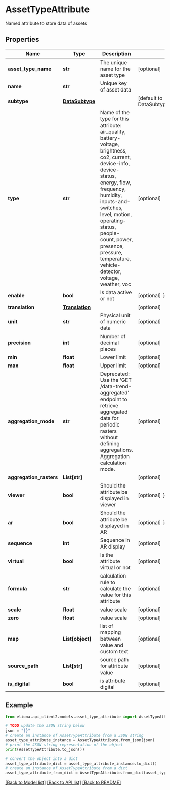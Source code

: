 # AssetTypeAttribute

Named attribute to store data of assets

## Properties

Name | Type | Description | Notes
------------ | ------------- | ------------- | -------------
**asset_type_name** | **str** | The unique name for the asset type | [optional] 
**name** | **str** | Unique key of asset data | 
**subtype** | [**DataSubtype**](DataSubtype.md) |  | [default to DataSubtype.NUMBER_SUBTYPE_INPUT]
**type** | **str** | Name of the type for this attribute: air_quality, battery-voltage, brightness, co2, current, device-info, device-status, energy, flow, frequency, humidity, inputs-and-switches, level, motion, operating-status, people-count, power, presence, pressure, temperature, vehicle-detector, voltage, weather, voc | [optional] 
**enable** | **bool** | Is data active or not | [optional] [default to False]
**translation** | [**Translation**](Translation.md) |  | [optional] 
**unit** | **str** | Physical unit of numeric data | [optional] 
**precision** | **int** | Number of decimal places | [optional] 
**min** | **float** | Lower limit | [optional] 
**max** | **float** | Upper limit | [optional] 
**aggregation_mode** | **str** | Deprecated: Use the &#39;GET /data-trend-aggregated&#39; endpoint to retrieve aggregated data for periodic rasters without defining aggregations. Aggregation calculation mode.  | [optional] 
**aggregation_rasters** | **List[str]** |  | [optional] 
**viewer** | **bool** | Should the attribute be displayed in viewer | [optional] [default to False]
**ar** | **bool** | Should the attribute be displayed in AR | [optional] [default to False]
**sequence** | **int** | Sequence in AR display | [optional] 
**virtual** | **bool** | Is the attribute virtual or not | [optional] 
**formula** | **str** | calculation rule to calculate the value for this attribute | [optional] 
**scale** | **float** | value scale | [optional] 
**zero** | **float** | value scale | [optional] 
**map** | **List[object]** | list of mapping between value and custom text | [optional] 
**source_path** | **List[str]** | source path for attribute value | [optional] 
**is_digital** | **bool** | is attribute digital | [optional] 

## Example

```python
from eliona.api_client2.models.asset_type_attribute import AssetTypeAttribute

# TODO update the JSON string below
json = "{}"
# create an instance of AssetTypeAttribute from a JSON string
asset_type_attribute_instance = AssetTypeAttribute.from_json(json)
# print the JSON string representation of the object
print(AssetTypeAttribute.to_json())

# convert the object into a dict
asset_type_attribute_dict = asset_type_attribute_instance.to_dict()
# create an instance of AssetTypeAttribute from a dict
asset_type_attribute_from_dict = AssetTypeAttribute.from_dict(asset_type_attribute_dict)
```
[[Back to Model list]](../README.md#documentation-for-models) [[Back to API list]](../README.md#documentation-for-api-endpoints) [[Back to README]](../README.md)


